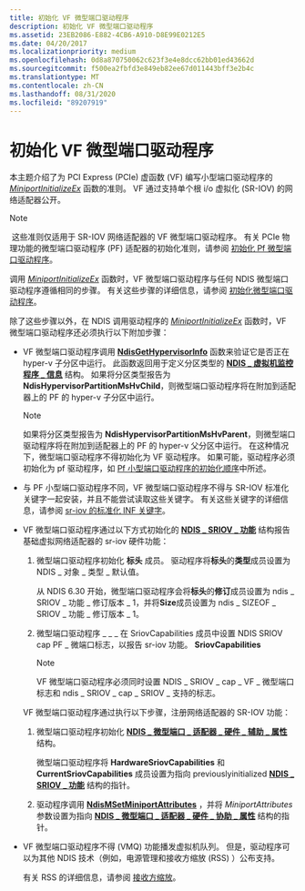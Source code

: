 ```yaml
---
title: 初始化 VF 微型端口驱动程序
description: 初始化 VF 微型端口驱动程序
ms.assetid: 23EB2086-E882-4CB6-A910-D8E99E0212E5
ms.date: 04/20/2017
ms.localizationpriority: medium
ms.openlocfilehash: 0d8a870750062c623f3e4e8dcc62bb01ed43662d
ms.sourcegitcommit: f500ea2fbfd3e849eb82ee67d011443bff3e2b4c
ms.translationtype: MT
ms.contentlocale: zh-CN
ms.lasthandoff: 08/31/2020
ms.locfileid: "89207919"
---
```

# <a name="initializing-a-vf-miniport-driver"></a>初始化 VF 微型端口驱动程序


本主题介绍了为 PCI Express (PCIe) 虚函数 (VF) 编写小型端口驱动程序的 [*MiniportInitializeEx*](/windows-hardware/drivers/ddi/ndis/nc-ndis-miniport_initialize) 函数的准则。 VF 通过支持单个根 i/o 虚拟化 (SR-IOV) 的网络适配器公开。

> [!NOTE]
> 这些准则仅适用于 SR-IOV 网络适配器的 VF 微型端口驱动程序。 有关 PCIe 物理功能的微型端口驱动程序 (PF) 适配器的初始化准则，请参阅 [初始化 Pf 微型端口驱动程序](initializing-a-pf-miniport-driver.md)。 

调用 [*MiniportInitializeEx*](/windows-hardware/drivers/ddi/ndis/nc-ndis-miniport_initialize) 函数时，VF 微型端口驱动程序与任何 NDIS 微型端口驱动程序遵循相同的步骤。 有关这些步骤的详细信息，请参阅 [初始化微型端口驱动程序](initializing-a-miniport-driver.md)。

除了这些步骤以外，在 NDIS 调用驱动程序的 [*MiniportInitializeEx*](/windows-hardware/drivers/ddi/ndis/nc-ndis-miniport_initialize) 函数时，VF 微型端口驱动程序还必须执行以下附加步骤：

- VF 微型端口驱动程序调用 [**NdisGetHypervisorInfo**](/windows-hardware/drivers/ddi/ndis/nf-ndis-ndisgethypervisorinfo) 函数来验证它是否正在 hyper-v 子分区中运行。 此函数返回用于定义分区类型的 [**NDIS \_ 虚拟机监控程序 \_ 信息**](/windows-hardware/drivers/ddi/ntddndis/ns-ntddndis-_ndis_hypervisor_info) 结构。 如果将分区类型报告为 **NdisHypervisorPartitionMsHvChild**，则微型端口驱动程序将在附加到适配器上的 PF 的 hyper-v 子分区中运行。

  > [!NOTE] 
  > 如果将分区类型报告为 **NdisHypervisorPartitionMsHvParent**，则微型端口驱动程序将在附加到适配器上的 PF 的 hyper-v 父分区中运行。 在这种情况下，微型端口驱动程序不得初始化为 VF 驱动程序。 如果可能，驱动程序必须初始化为 pf 驱动程序，如 [Pf 小型端口驱动程序的初始化顺序](initialization-sequence-for-pf-miniport-drivers.md)中所述。     

- 与 PF 小型端口驱动程序不同，VF 微型端口驱动程序不得与 SR-IOV 标准化关键字一起安装，并且不能尝试读取这些关键字。 有关这些关键字的详细信息，请参阅 [sr-iov 的标准化 INF 关键字](standardized-inf-keywords-for-sr-iov.md)。

- VF 微型端口驱动程序通过以下方式初始化的 [**NDIS \_ SRIOV \_ 功能**](/windows-hardware/drivers/ddi/ntddndis/ns-ntddndis-_ndis_sriov_capabilities) 结构报告基础虚拟网络适配器的 sr-iov 硬件功能：

  1. 微型端口驱动程序初始化 **标头** 成员。 驱动程序将**标头**的**类型**成员设置为 NDIS \_ 对象 \_ 类型 \_ 默认值。

     从 NDIS 6.30 开始，微型端口驱动程序会将**标头**的**修订**成员设置为 ndis \_ SRIOV \_ 功能 \_ 修订版本 \_ 1，并将**Size**成员设置为 ndis \_ SIZEOF \_ SRIOV \_ 功能 \_ 修订版本 \_ 1。

  2. 微型端口驱动程序 \_ \_ \_ 在 SriovCapabilities 成员中设置 NDIS SRIOV cap PF \_ 微端口标志，以报告 sr-iov 功能。 **SriovCapabilities**

     > [!NOTE]
     > VF 微型端口驱动程序必须同时设置 NDIS \_ SRIOV \_ cap \_ VF \_ 微型端口标志和 ndis \_ SRIOV \_ cap \_ SRIOV \_ 支持的标志。         

  VF 微型端口驱动程序通过执行以下步骤，注册网络适配器的 SR-IOV 功能：

  1.  微型端口驱动程序初始化 [**NDIS \_ 微型端口 \_ 适配器 \_ 硬件 \_ 辅助 \_ 属性**](/windows-hardware/drivers/ddi/ndis/ns-ndis-_ndis_miniport_adapter_hardware_assist_attributes) 结构。

      微型端口驱动程序将 **HardwareSriovCapabilities** 和 **CurrentSriovCapabilities** 成员设置为指向 previouslyinitialized [**NDIS \_ SRIOV \_ 功能**](/windows-hardware/drivers/ddi/ntddndis/ns-ntddndis-_ndis_sriov_capabilities) 结构的指针。

  2.  驱动程序调用 [**NdisMSetMiniportAttributes**](/windows-hardware/drivers/ddi/ndis/nf-ndis-ndismsetminiportattributes) ，并将 *MiniportAttributes* 参数设置为指向 [**NDIS \_ 微型端口 \_ 适配器 \_ 硬件 \_ 协助 \_ 属性**](/windows-hardware/drivers/ddi/ndis/ns-ndis-_ndis_miniport_adapter_hardware_assist_attributes) 结构的指针。

- VF 微型端口驱动程序不得 (VMQ) 功能播发虚拟机队列。 但是，驱动程序可以为其他 NDIS 技术（例如，电源管理和接收方缩放 (RSS) ）公布支持。

  有关 RSS 的详细信息，请参阅 [接收方缩放](./receive-side-scaling-version-2-rssv2-.md)。

 

